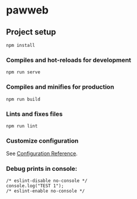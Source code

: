 # pawweb

## Project setup
```
npm install
```

### Compiles and hot-reloads for development
```
npm run serve
```

### Compiles and minifies for production
```
npm run build
```

### Lints and fixes files
```
npm run lint
```

### Customize configuration
See [Configuration Reference](https://cli.vuejs.org/config/).


### Debug prints in console:

```
/* eslint-disable no-console */
console.log("TEST 1");
/* eslint-enable no-console */
```